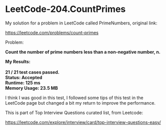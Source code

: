 # LeetCode-204.CountPrimes

My solution for a problem in LeetCode called PrimeNumbers, original link:

https://leetcode.com/problems/count-primes

Problem:

<b>Count the number of prime numbers less than a non-negative number, n.</b>

<b>My Results:
<br /><br />
21 / 21 test cases passed.<br />
Status: Accepted<br />
Runtime: 125 ms<br />
Memory Usage: 23.5 MB<br />
</b>



I think I was good in this test, I followed some tips of this test in the LeetCode page but changed a bit my return to improve the performance.

This is part of Top Interview Questions curated list, from Leetcode:

https://leetcode.com/explore/interview/card/top-interview-questions-easy/

